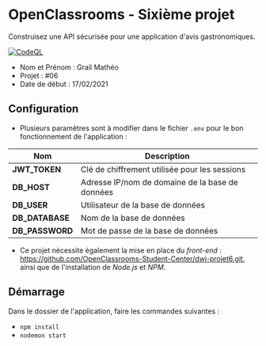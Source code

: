 # OpenClassrooms - Sixième projet
Construisez une API sécurisée pour une application d'avis gastronomiques.

[![CodeQL](https://github.com/matheograil/MatheoGrail_6_17022021/actions/workflows/codeql-analysis.yml/badge.svg)](https://github.com/matheograil/MatheoGrail_6_17022021/actions/workflows/codeql-analysis.yml)

- Nom et Prénom : Grail Mathéo
- Projet : #06
- Date de début : 17/02/2021

## Configuration

* Plusieurs paramètres sont à modifier dans le fichier `.env` pour le bon fonctionnement de l'application :

| Nom  | Description |
| --- | --- |
| **JWT_TOKEN**  | Clé de chiffrement utilisée pour les sessions |
| **DB_HOST** | Adresse IP/nom de domaine de la base de données |
| **DB_USER** | Utilisateur de la base de données |
| **DB_DATABASE** | Nom de la base de données |
| **DB_PASSWORD** | Mot de passe de la base de données |

* Ce projet nécessite également la mise en place du _front-end_ : https://github.com/OpenClassrooms-Student-Center/dwj-projet6.git, ainsi que de l'installation de _Node.js_ et _NPM_.

## Démarrage

Dans le dossier de l'application, faire les commandes suivantes :

* `npm install`
* `nodemon start`
